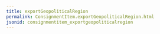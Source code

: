 ```yaml
---
title: exportGeopoliticalRegion
permalink: ConsignmentItem.exportGeopoliticalRegion.html
jsonid: consignmentitem_exportgeopoliticalregion
---
```

